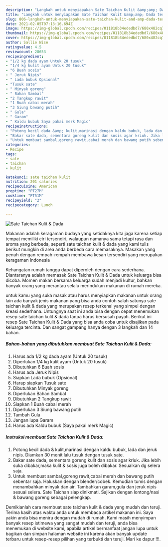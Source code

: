 ```yaml
---
description: "Langkah untuk menyiapakan Sate Taichan Kulit &amp;amp; Dada teraktual"
title: "Langkah untuk menyiapakan Sate Taichan Kulit &amp;amp; Dada teraktual"
slug: 806-langkah-untuk-menyiapakan-sate-taichan-kulit-and-amp-dada-teraktual
date: 2021-02-05T07:13:16.694Z
image: https://img-global.cpcdn.com/recipes/011818b34ededbd7/680x482cq70/sate-taichan-kulit-dada-foto-resep-utama.jpg
thumbnail: https://img-global.cpcdn.com/recipes/011818b34ededbd7/680x482cq70/sate-taichan-kulit-dada-foto-resep-utama.jpg
cover: https://img-global.cpcdn.com/recipes/011818b34ededbd7/680x482cq70/sate-taichan-kulit-dada-foto-resep-utama.jpg
author: Sallie Wise
ratingvalue: 4.5
reviewcount: 28653
recipeingredient:
- "1/2 kg dada ayam Untuk 20 tusuk"
- "1/4 kg kulit ayam Untuk 20 tusuk"
- "6 Buah sosis"
- " Jeruk Nipis"
- " Lada bubuk Opsional"
- "Tusuk sate"
- " Minyak goreng"
- " Bahan Sambal"
- "2 Tangkup rawit"
- "1 Buah cabai merah"
- "3 Siung bawang putih"
- " Gula"
- " Garam"
- " Kaldu bubuk Saya pakai merk Magic"
recipeinstructions:
- "Potong kecil dada &amp; kulit,marinasi dengan kaldu bubuk, lada dan jeruk nipis. Diamkan 30 menit lalu tusuk dengan tusuk sate."
- "Bakar sate dada, sementara goreng kulit dan sosis agar kriuk. Jika lebih suka dibakar,maka kulit &amp; sosis juga boleh dibakar. Sesuaikan dg selera saja."
- "Untuk membuat sambal,goreng rawit,cabai merah dan bawang putih sebentar saja. Haluskan dengan blender/cobek. Kemudian tumis dengan menambahkan minyak dan air. Tambahkan garam,gula dan jeruk nipis sesuai selera. Sate Taichan siap dinikmati. Sajikan dengan lontong/nasi &amp; bawang goreng sebagai pelengkap."
categories:
- Recipe
tags:
- sate
- taichan
- kulit

katakunci: sate taichan kulit 
nutrition: 201 calories
recipecuisine: American
preptime: "PT27M"
cooktime: "PT51M"
recipeyield: "2"
recipecategory: Lunch

---
```



![Sate Taichan Kulit &amp; Dada](https://img-global.cpcdn.com/recipes/011818b34ededbd7/680x482cq70/sate-taichan-kulit-dada-foto-resep-utama.jpg)

Makanan adalah keragaman budaya yang setidaknya kita jaga karena setiap tempat memiliki ciri tersendiri, walaupun namanya sama tetapi rasa dan aroma yang berbeda, seperti sate taichan kulit &amp; dada yang kami tulis berikut mungkin di area anda berbeda cara memasaknya. Masakan yang penuh dengan rempah-rempah membawa kesan tersendiri yang merupakan keragaman Indonesia

Kehangatan rumah tangga dapat diperoleh dengan cara sederhana. Diantaranya adalah memasak Sate Taichan Kulit &amp; Dada untuk keluarga bisa dicoba. Momen makan bersama keluarga sudah menjadi kultur, bahkan banyak orang yang merantau selalu merindukan makanan di rumah mereka.



untuk kamu yang suka masak atau harus menyiapkan makanan untuk orang lain ada banyak jenis makanan yang bisa anda contoh salah satunya sate taichan kulit &amp; dada yang merupakan resep terkenal yang simpel dengan kreasi sederhana. Untungnya saat ini anda bisa dengan cepat menemukan resep sate taichan kulit &amp; dada tanpa harus bersusah payah.
Berikut ini resep Sate Taichan Kulit &amp; Dada yang bisa anda coba untuk disajikan pada keluarga tercinta. Dan sangat gampang hanya dengan 3 langkah dan 14 bahan.


<!--inarticleads1-->

##### Bahan-bahan yang dibutuhkan membuat Sate Taichan Kulit &amp; Dada:

1. Harus ada 1/2 kg dada ayam (Untuk 20 tusuk)
1. Diperlukan 1/4 kg kulit ayam (Untuk 20 tusuk)
1. Dibutuhkan 6 Buah sosis
1. Harus ada  Jeruk Nipis
1. Siapkan  Lada bubuk (Opsional)
1. Harap siapkan Tusuk sate
1. Dibutuhkan  Minyak goreng
1. Diperlukan  Bahan Sambal
1. Dibutuhkan 2 Tangkup rawit
1. Siapkan 1 Buah cabai merah
1. Diperlukan 3 Siung bawang putih
1. Tambah  Gula
1. Jangan lupa  Garam
1. Harus ada  Kaldu bubuk (Saya pakai merk Magic)




<!--inarticleads2-->

##### Instruksi membuat  Sate Taichan Kulit &amp; Dada:

1. Potong kecil dada &amp; kulit,marinasi dengan kaldu bubuk, lada dan jeruk nipis. Diamkan 30 menit lalu tusuk dengan tusuk sate.
1. Bakar sate dada, sementara goreng kulit dan sosis agar kriuk. Jika lebih suka dibakar,maka kulit &amp; sosis juga boleh dibakar. Sesuaikan dg selera saja.
1. Untuk membuat sambal,goreng rawit,cabai merah dan bawang putih sebentar saja. Haluskan dengan blender/cobek. Kemudian tumis dengan menambahkan minyak dan air. Tambahkan garam,gula dan jeruk nipis sesuai selera. Sate Taichan siap dinikmati. Sajikan dengan lontong/nasi &amp; bawang goreng sebagai pelengkap.




Demikianlah cara membuat sate taichan kulit &amp; dada yang mudah dan teruji. Terima kasih atas waktu anda untuk membaca artikel makanan ini. Saya yakin anda bisa meniru dengan mudah di rumah. Kami masih menyimpan banyak resep istimewa yang sangat mudah dan teruji, anda bisa menemukan di website kami, apabila artikel bermanfaat jangan lupa untuk bagikan dan simpan halaman website ini karena akan banyak update terbaru untuk resep-resep pilihan yang terbukti dan teruji. Mari ke dapur !!!. 
